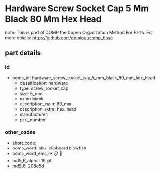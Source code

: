# Hardware Screw Socket Cap 5 Mm Black 80 Mm Hex Head  

note: This is part of OOMP the Oopen Organization Method For Parts. For more details: https://github.com/oomlout/oomp_base

##  part details





### id
* oomp_id: hardware_screw_socket_cap_5_mm_black_80_mm_hex_head
  * classification: hardware
  * type: screw_socket_cap
  * size: 5_mm
  * color: black
  * description_main: 80_mm
  * description_extra: hex_head
  * manufacturer: 
  * part_number: 

### other_codes
* short_code: 
* oomp_word: skull clipboard blowfish
* oomp_word_emoji :skull: :clipboard: :blowfish:
* md5_6_alpha: 19qal
* md5_6: 208e5d